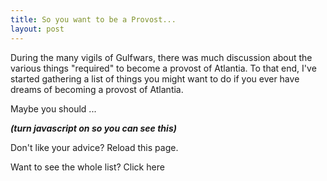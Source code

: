 ```yaml
---
title: So you want to be a Provost...
layout: post
---
```


During the many vigils of Gulfwars, there was much discussion about the various things "required" to become a provost of Atlantia. To that end, I've started gathering a list of things you might want to do if you ever have dreams of becoming a provost of Atlantia.

Maybe you should ...

<i><b><span id="dostuff">(turn javascript on so you can see this)</span></b></i>

Don't like your advice?  Reload this page.

Want to see the whole list?  <a id="all_the_things">Click here</a>

<script>
var things = [
    'Attempt to rip the chain off a sitting monarch\'s neck',
    'Build an anonymous report card system for provosts',
    'Challenge someone to an actual duel',
    'Convince the entire army to scream "Fuck em in the ass"',
    'Do some service.  Maybe.  I\'ve heard it\'s important.',
    'Enjoy fighting',
    'Entice the known world to turn all of rapier into a sexual innuendo',
    'Fight "Ninja Monkey Style"',
    'Fight in Battle of Nations',
    'Frequently use the excuse "Connor says it was OK"',
    'Get a longer sword',
    'Get into Krav Maga',
    'Get smacked upside the head with a mallet.',
    'Have a pirate ship',
    'Have your emails forwarded from a private mailing list',
    'Just keep doing what you\'re doing',
    'Move to Lochmere',
    'Never go to practices',
    'Play daggers for shots!',
    'Punch an opponent',
    'Say there is no checklist and then check your list',
    'Screw up your knee',
    'Screw up your shoulder',
    'Show the ferocity of the Atlantian Army on the field by outfitting them all with feather boas.',
    'Start a snarky podcast',
    'Start wearing orange pants',
    'Stop fencing',
    'Take a personal student while a free scholar',
    'Take up crossfit',
    'Tell people to "JFP".',
    'Throw your mask across the field',
    'Use a decapitated baby doll head as a parrying device',
    'Wear a bright gold jerkin',
    'Win everything.  Win some more, and then maybe win a few more things.  Only then think about service.  Maybe.',
];
var thing = things[Math.floor(Math.random() * things.length)];
document.getElementById('dostuff').innerHTML = "&nbsp;&nbsp;&nbsp;" + thing;

function add_all() {
    result = '<ul>';
    for (var i in things) {
        result += '<li>' + things[i] + '</li>';
    }
    result += '</ul>';
    document.getElementById('dostuff').innerHTML = result;
}

$('#all_the_things').click(function() { 
    add_all();
});

</script>

